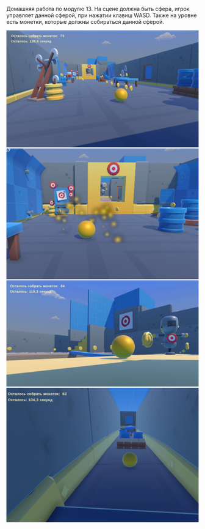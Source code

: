 Домашняя работа по модулю 13. 
На сцене должна быть сфера, игрок управляет данной сферой, при нажатии клавиш WASD. Также на уровне есть монетки, которые должны собираться данной сферой. 

![Picture1](Assets/Repo/Images/BallCoin_1.png) 
![Picture1](Assets/Repo/Images/BallCoin_2.png)
![Picture1](Assets/Repo/Images/BallCoin_3.png)
![Picture1](Assets/Repo/Images/BallCoin_4.png)
